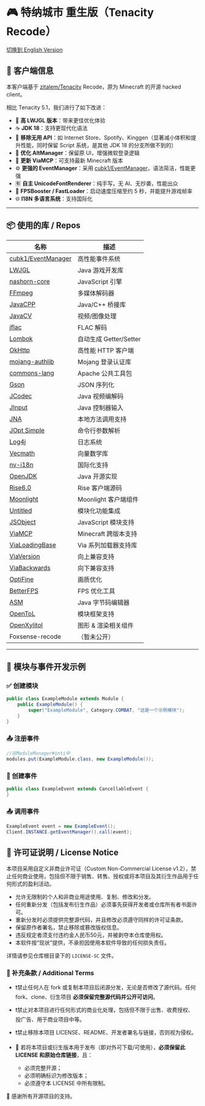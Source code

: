 # 🎮 特纳城市 重生版（Tenacity Recode）

[切换到 English Version](README.md)

## 🧩 客户端信息

本客户端基于 [zitalem/Tenacity](https://github.com/zitalem/Tenacity) Recode，原为 Minecraft 的开源 hacked client。

相比 Tenacity 5.1，我们进行了如下改进：

- 🔧 **高 LWJGL 版本**：带来更佳优化体验
- ☕ **JDK 18**：支持更现代化语法
- 🧹 **移除无用 API**：如 Internet Store、Spotify、Kinggen（显著减小体积和提升性能，同时保留 Script 系统，是其他 JDK 18 的分支所做不到的）
- 👤 **优化 AltManager**：保留原 UI，增强微软登录逻辑
- 🔁 **更新 ViaMCP**：可支持最新 Minecraft 版本
- ⚙️ **更强的 EventManager**：采用 [cubk1/EventManager](https://github.com/cubk1/EventManager)，语法简洁，性能更强
- 🈶 **自主 UnicodeFontRenderer**：纯手写，无 AI、无抄袭，性能出众
- 🚀 **FPSBooster / FastLoader**：启动速度压缩至约 5 秒，并能提升游戏帧率
- 🌐 **I18N 多语言系统**：支持国际化

---
## 📦 使用的库 / Repos

| 名称                                                            | 描述                 |
|---------------------------------------------------------------|--------------------|
| [cubk1/EventManager](https://github.com/cubk1/EventManager)   | 高性能事件系统            |
| [LWJGL](https://github.com/LWJGL/lwjgl3)                      | Java 游戏开发库         |
| [nashorn-core](https://github.com/OpenJDK/nashorn)            | JavaScript 引擎      |
| [FFmpeg](https://github.com/FFmpeg/FFmpeg)                    | 多媒体解码器             |
| [JavaCPP](https://github.com/bytedeco/javacpp)                | Java/C++ 桥接库       |
| [JavaCV](https://github.com/bytedeco/javacv)                  | 视频/图像处理            |
| [jflac](https://github.com/jflac-player/jflac)                | FLAC 解码            |
| [Lombok](https://github.com/projectlombok/lombok)             | 自动生成 Getter/Setter |
| [OkHttp](https://github.com/square/okhttp)                    | 高性能 HTTP 客户端       |
| [mojang-authlib](https://github.com/Mojang/authlib)           | Mojang 登录认证库       |
| [commons-lang](https://github.com/apache/commons-lang)        | Apache 公共工具包       |
| [Gson](https://github.com/google/gson)                        | JSON 序列化           |
| [JCodec](https://github.com/jcodec/jcodec)                    | Java 视频编解码         |
| [JInput](https://github.com/jinput/jinput)                    | Java 控制器输入         |
| [JNA](https://github.com/java-native-access/jna)              | 本地方法调用支持           |
| [JOpt Simple](https://github.com/jopt-simple/jopt-simple)     | 命令行参数解析            |
| [Log4j](https://github.com/apache/log4j)                      | 日志系统               |
| [Vecmath](https://github.com/notaz/vecmath)                   | 向量数学库              |
| [nv-i18n](https://github.com/NVlabs/nv-i18n)                  | 国际化支持              |
| [OpenJDK](https://github.com/openjdk/jdk)                     | Java 开源实现          |
| [Rise6.0](https://github.com/ZeathDev/Rise6.0-Src)            | Rise 客户端源码         |
| [Moonlight](https://github.com/randomguy3725/MoonLight)       | Moonlight 客户端组件    |
| [Untitled](https://github.com/ChengF3ng233/Untitled)          | 模块化功能集成            |
| [JSObject](https://github.com/holoisme/Fox)                   | JavaScript 模块支持    |
| [ViaMCP](https://github.com/CloudburstMC/ViaMCP)              | Minecraft 跨版本支持    |
| [ViaLoadingBase](https://github.com/Viaversion/maven)         | Via 系列加载器支持库       |
| [ViaVersion](https://github.com/ViaVersion/ViaVersion)        | 向上兼容支持             |
| [ViaBackwards](https://github.com/ViaBackwards/ViaBackwards)  | 向下兼容支持             |
| [OptiFine](https://github.com/sp614x/optifine)                | 画质优化               |
| [BetterFPS](https://github.com/mezz/BetterFps)                | FPS 优化工具           |
| [ASM](https://github.com/ow2/asm)                             | Java 字节码编辑器        |
| [OpenToL](https://github.com/kubik-hackathon/cubik-hackathon) | 模块框架支持             |
| [OpenXylitol](https://github.com/talting/OpenXylitol)         | 图形 & 渲染相关组件        |
| Foxsense-recode                                               | （暂未公开）             |

---

## 🧱 模块与事件开发示例

### ✅ 创建模块

````java
public class ExampleModule extends Module {
    public ExampleModule() {
        super("ExampleModule", Category.COMBAT, "这是一个示例模块");
    }
}
````

### 📤 注册事件

````java
//在ModuleManager#inti中
modules.put(ExampleModule.class, new ExampleModule());
````

### 📣 创建事件

````java
public class ExampleEvent extends CancellableEvent {
}
````

### 📤 调用事件

````java
ExampleEvent event = new ExampleEvent();
Client.INSTANCE.getEventManager().call(event);
````

## 📜 许可证说明 / License Notice

本项目采用自定义非商业许可证（Custom Non-Commercial License v1.2），禁止任何商业使用，包括但不限于销售、转售、授权或将本项目及其衍生作品用于任何形式的盈利活动。  

- 允许无限制的个人和非商业用途使用、复制、修改和分发。  
- 任何重新分发（包括发布衍生作品）必须事先获得开发者或仓库所有者书面许可。  
- 重新分发时必须提供完整源代码，并且修改必须遵守同样的许可证条款。  
- 保留原作者署名，禁止移除或篡改版权信息。  
- 违反规定者须支付违约金人民币50元，并被剥夺本仓库使用权。  
- 本软件按“现状”提供，不承担因使用本软件导致的任何损失责任。  

详情请参见仓库根目录下的 `LICENSE-SC` 文件。

### 📘 补充条款 / Additional Terms

- ❗禁止任何人在 fork 或复制本项目后闭源分发，无论是否修改了源代码。任何 fork、clone、衍生项目 **必须保留完整源代码并公开可访问**。  

- ❗禁止对本项目进行任何形式的商业化处理，包括但不限于出售、收费授权、投广告、用于商业项目中等。  

- ❗禁止移除本项目 LICENSE、README、开发者署名与链接，否则视为侵权。  

- 🔁 若将本项目或衍生版本用于发布（即对外可下载/可使用），**必须保留此 LICENSE 和原始仓库链接**，且：
  - 必须完整开源；
  - 必须明确标识为修改版本；
  - 必须遵守本 LICENSE 中所有限制。
  
🎉 感谢所有开源项目的支持。
